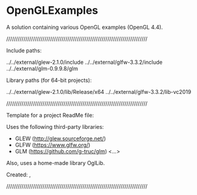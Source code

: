# OpenGLExamples

A solution containing various OpenGL examples (OpenGL 4.4).

//////////////////////////////////////////////////////////////////////////

Include paths:

../../external/glew-2.1.0/include
../../external/glfw-3.3.2/include
../../external/glm-0.9.9.8/glm

Library paths (for 64-bit projects):

../../external/glew-2.1.0/lib/Release/x64
../../external/glfw-3.3.2/lib-vc2019

//////////////////////////////////////////////////////////////////////////

Template for a project ReadMe file:

<Project name>
<Project description>

Uses the following third-party libraries:
- GLEW (http://glew.sourceforge.net/)
- GLFW (https://www.glfw.org/)
- GLM (https://github.com/g-truc/glm)
<...>

Also, uses a home-made library OglLib.

Created: <month> <date>, <year>

//////////////////////////////////////////////////////////////////////////

